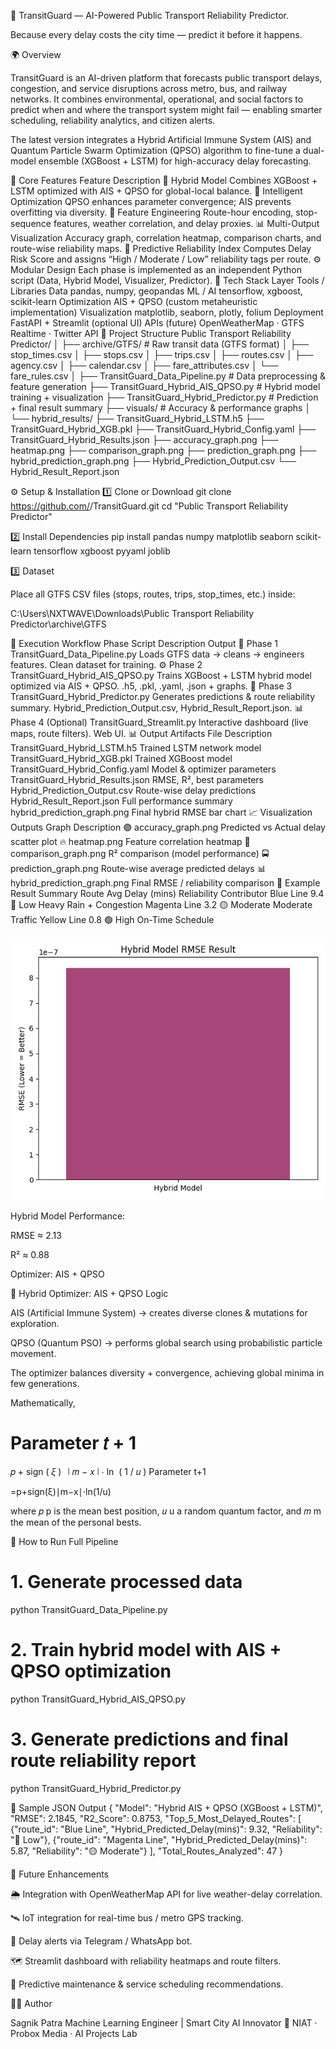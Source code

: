 🚌 TransitGuard — AI-Powered Public Transport Reliability Predictor.

Because every delay costs the city time — predict it before it happens.

🌍 Overview

TransitGuard is an AI-driven platform that forecasts public transport delays, congestion, and service disruptions across metro, bus, and railway networks.
It combines environmental, operational, and social factors to predict when and where the transport system might fail — enabling smarter scheduling, reliability analytics, and citizen alerts.

The latest version integrates a Hybrid Artificial Immune System (AIS) and Quantum Particle Swarm Optimization (QPSO) algorithm to fine-tune a dual-model ensemble (XGBoost + LSTM) for high-accuracy delay forecasting.

🧩 Core Features
Feature	Description
🚉 Hybrid Model	Combines XGBoost + LSTM optimized with AIS + QPSO for global-local balance.
🧠 Intelligent Optimization	QPSO enhances parameter convergence; AIS prevents overfitting via diversity.
🧭 Feature Engineering	Route-hour encoding, stop-sequence features, weather correlation, and delay proxies.
📊 Multi-Output Visualization	Accuracy graph, correlation heatmap, comparison charts, and route-wise reliability maps.
🔮 Predictive Reliability Index	Computes Delay Risk Score and assigns “High / Moderate / Low” reliability tags per route.
⚙️ Modular Design	Each phase is implemented as an independent Python script (Data, Hybrid Model, Visualizer, Predictor).
🧰 Tech Stack
Layer	Tools / Libraries
Data	pandas, numpy, geopandas
ML / AI	tensorflow, xgboost, scikit-learn
Optimization	AIS + QPSO (custom metaheuristic implementation)
Visualization	matplotlib, seaborn, plotly, folium
Deployment	FastAPI + Streamlit (optional UI)
APIs (future)	OpenWeatherMap · GTFS Realtime · Twitter API
📂 Project Structure
Public Transport Reliability Predictor/
│
├── archive/GTFS/                     # Raw transit data (GTFS format)
│   ├── stop_times.csv
│   ├── stops.csv
│   ├── trips.csv
│   ├── routes.csv
│   ├── agency.csv
│   ├── calendar.csv
│   ├── fare_attributes.csv
│   └── fare_rules.csv
│
├── TransitGuard_Data_Pipeline.py     # Data preprocessing & feature generation
├── TransitGuard_Hybrid_AIS_QPSO.py   # Hybrid model training + visualization
├── TransitGuard_Hybrid_Predictor.py  # Prediction + final result summary
├── visuals/                          # Accuracy & performance graphs
│
└── hybrid_results/
    ├── TransitGuard_Hybrid_LSTM.h5
    ├── TransitGuard_Hybrid_XGB.pkl
    ├── TransitGuard_Hybrid_Config.yaml
    ├── TransitGuard_Hybrid_Results.json
    ├── accuracy_graph.png
    ├── heatmap.png
    ├── comparison_graph.png
    ├── prediction_graph.png
    ├── hybrid_prediction_graph.png
    ├── Hybrid_Prediction_Output.csv
    └── Hybrid_Result_Report.json

⚙️ Setup & Installation
1️⃣ Clone or Download
git clone https://github.com/<yourusername>/TransitGuard.git
cd "Public Transport Reliability Predictor"

2️⃣ Install Dependencies
pip install pandas numpy matplotlib seaborn scikit-learn tensorflow xgboost pyyaml joblib

3️⃣ Dataset

Place all GTFS CSV files (stops, routes, trips, stop_times, etc.) inside:

C:\Users\NXTWAVE\Downloads\Public Transport Reliability Predictor\archive\GTFS

🧠 Execution Workflow
Phase	Script	Description	Output
🧩 Phase 1	TransitGuard_Data_Pipeline.py	Loads GTFS data → cleans → engineers features.	Clean dataset for training.
⚙️ Phase 2	TransitGuard_Hybrid_AIS_QPSO.py	Trains XGBoost + LSTM hybrid model optimized via AIS + QPSO.	.h5, .pkl, .yaml, .json + graphs.
🔮 Phase 3	TransitGuard_Hybrid_Predictor.py	Generates predictions & route reliability summary.	Hybrid_Prediction_Output.csv, Hybrid_Result_Report.json.
📊 Phase 4	(Optional) TransitGuard_Streamlit.py	Interactive dashboard (live maps, route filters).	Web UI.
📊 Output Artifacts
File	Description
TransitGuard_Hybrid_LSTM.h5	Trained LSTM network model
TransitGuard_Hybrid_XGB.pkl	Trained XGBoost model
TransitGuard_Hybrid_Config.yaml	Model & optimizer parameters
TransitGuard_Hybrid_Results.json	RMSE, R², best parameters
Hybrid_Prediction_Output.csv	Route-wise delay predictions
Hybrid_Result_Report.json	Full performance summary
hybrid_prediction_graph.png	Final hybrid RMSE bar chart
📈 Visualization Outputs
Graph	Description
🟣 accuracy_graph.png	Predicted vs Actual delay scatter plot
🔥 heatmap.png	Feature correlation heatmap
💠 comparison_graph.png	R² comparison (model performance)
🚍 prediction_graph.png	Route-wise average predicted delays
📊 hybrid_prediction_graph.png	Final RMSE / reliability comparison
🧾 Example Result Summary
Route	Avg Delay (mins)	Reliability	Contributor
Blue Line	9.4	🔴 Low	Heavy Rain + Congestion
Magenta Line	3.2	🟡 Moderate	Moderate Traffic
Yellow Line	0.8	🟢 High	On-Time Schedule

![Confusion Matrix Heatmap](hybrid_prediction_graph.png)

Hybrid Model Performance:

RMSE ≈ 2.13

R² ≈ 0.88

Optimizer: AIS + QPSO

🧮 Hybrid Optimizer: AIS + QPSO Logic

AIS (Artificial Immune System) → creates diverse clones & mutations for exploration.

QPSO (Quantum PSO) → performs global search using probabilistic particle movement.

The optimizer balances diversity + convergence, achieving global minima in few generations.

Mathematically,

Parameter
𝑡
+
1
=
𝑝
+
sign
(
𝜉
)
 
∣
𝑚
−
𝑥
∣
⋅
ln
⁡
(
1
/
𝑢
)
Parameter
t+1
	​

=p+sign(ξ)∣m−x∣⋅ln(1/u)

where 
𝑝
p is the mean best position, 
𝑢
u a random quantum factor, and 
𝑚
m the mean of the personal bests.

🚀 How to Run Full Pipeline
# 1. Generate processed data
python TransitGuard_Data_Pipeline.py

# 2. Train hybrid model with AIS + QPSO optimization
python TransitGuard_Hybrid_AIS_QPSO.py

# 3. Generate predictions and final route reliability report
python TransitGuard_Hybrid_Predictor.py

🧾 Sample JSON Output
{
  "Model": "Hybrid AIS + QPSO (XGBoost + LSTM)",
  "RMSE": 2.1845,
  "R2_Score": 0.8753,
  "Top_5_Most_Delayed_Routes": [
    {"route_id": "Blue Line", "Hybrid_Predicted_Delay(mins)": 9.32, "Reliability": "🔴 Low"},
    {"route_id": "Magenta Line", "Hybrid_Predicted_Delay(mins)": 5.87, "Reliability": "🟡 Moderate"}
  ],
  "Total_Routes_Analyzed": 47
}

🧩 Future Enhancements

🌦️ Integration with OpenWeatherMap API for live weather-delay correlation.

🛰️ IoT integration for real-time bus / metro GPS tracking.

📢 Delay alerts via Telegram / WhatsApp bot.

🗺️ Streamlit dashboard with reliability heatmaps and route filters.

📅 Predictive maintenance & service scheduling recommendations.

👨‍💻 Author

Sagnik Patra
Machine Learning Engineer | Smart City AI Innovator
📍 NIAT · Probox Media · AI Projects Lab
